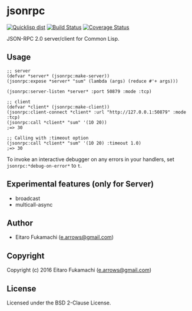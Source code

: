 # jsonrpc

[![Quicklisp dist](http://quickdocs.org/badge/jsonrpc.svg)](http://quickdocs.org/jsonrpc/)
[![Build Status](https://travis-ci.org/fukamachi/jsonrpc.svg?branch=master)](https://travis-ci.org/fukamachi/jsonrpc)
[![Coverage Status](https://coveralls.io/repos/fukamachi/jsonrpc/badge.svg?branch=master)](https://coveralls.io/r/fukamachi/jsonrpc)

JSON-RPC 2.0 server/client for Common Lisp.

## Usage

```common-lisp
;; server
(defvar *server* (jsonrpc:make-server))
(jsonrpc:expose *server* "sum" (lambda (args) (reduce #'+ args)))

(jsonrpc:server-listen *server* :port 50879 :mode :tcp)
```

```common-lisp
;; client
(defvar *client* (jsonrpc:make-client))
(jsonrpc:client-connect *client* :url "http://127.0.0.1:50879" :mode :tcp)
(jsonrpc:call *client* "sum" '(10 20))
;=> 30

;; Calling with :timeout option
(jsonrpc:call *client* "sum" '(10 20) :timeout 1.0)
;=> 30
```

To invoke an interactive debugger on any errors in your handlers, set `jsonrpc:*debug-on-error*` to `t`.

## Experimental features (only for Server)

- broadcast
- multicall-async

## Author

* Eitaro Fukamachi (e.arrows@gmail.com)

## Copyright

Copyright (c) 2016 Eitaro Fukamachi (e.arrows@gmail.com)

## License

Licensed under the BSD 2-Clause License.
